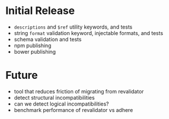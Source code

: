 # Initial Release
* `descriptions` and `$ref` utility keywords, and tests
* string `format` validation keyword, injectable formats, and tests
* schema validation and tests
* npm publishing
* bower publishing

# Future
* tool that reduces friction of migrating from revalidator
* detect structural incompatibilities
* can we detect logical incompatibilities?
* benchmark performance of revalidator vs adhere
